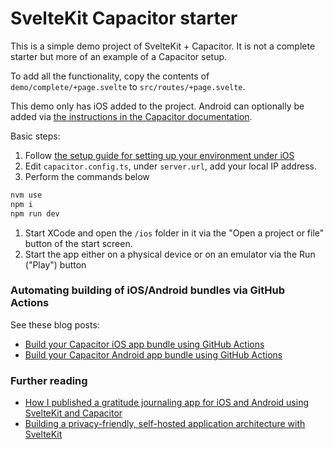 # SvelteKit Capacitor starter

This is a simple demo project of SvelteKit + Capacitor. It is not a complete starter but more of an example of a Capacitor setup. 

To add all the functionality, copy the contents of `demo/complete/+page.svelte` to `src/routes/+page.svelte`.

This demo only has iOS added to the project. Android can optionally be added via [the instructions in the Capacitor documentation](https://capacitorjs.com/docs/android).

Basic steps:

1. Follow [the setup guide for setting up your environment under iOS](https://capacitorjs.com/docs/getting-started/environment-setup)
1. Edit `capacitor.config.ts`, under `server.url`, add your local IP address.
1. Perform the commands below

```bash
nvm use
npm i
npm run dev
```

1. Start XCode and open the `/ios` folder in it via the "Open a project or file" button of the start screen.
1. Start the app either on a physical device or on an emulator via the Run ("Play") button


### Automating building of iOS/Android bundles via GitHub Actions

See these blog posts:

- [Build your Capacitor iOS app bundle using GitHub Actions](https://khromov.se/build-your-capacitor-ios-app-bundle-using-github-actions/)
- [Build your Capacitor Android app bundle using GitHub Actions](https://khromov.se/build-your-capacitor-android-app-bundle-using-github-actions/)

### Further reading

- [How I published a gratitude journaling app for iOS and Android using SvelteKit and Capacitor](https://khromov.se/how-i-published-a-gratitude-journaling-app-for-ios-and-android-using-sveltekit-and-capacitor/)
- [Building a privacy-friendly, self-hosted application architecture with SvelteKit](https://khromov.se/building-a-privacy-friendly-self-hosted-application-architecture-with-sveltekit/)
